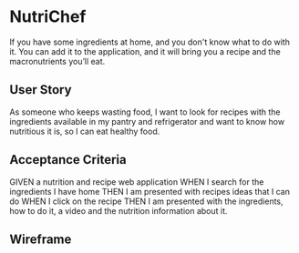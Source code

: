 # NutriChef
If you have some ingredients at home, and you don't know what to do with it. You can add it to the application, and it will bring you a recipe and the macronutrients you’ll eat.

## User Story
As someone who keeps wasting food, I want to look for recipes with the ingredients available in my pantry and refrigerator and want to know how nutritious it is, so I can eat healthy food.

## Acceptance Criteria

GIVEN a nutrition and recipe web application
WHEN I search for the ingredients I have home
THEN I am presented with recipes ideas that I can do
WHEN I click on the recipe
THEN I am presented with the ingredients, how to do it, a video and the nutrition information about it.

## Wireframe
